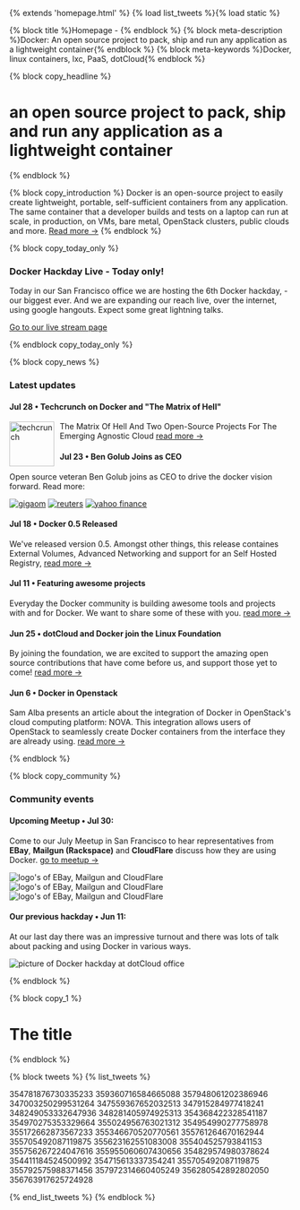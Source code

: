 ﻿{% extends 'homepage.html' %}
{% load list_tweets %}{% load static %}

{% block title %}Homepage - {% endblock %}
{% block meta-description %}Docker: An open source project to pack, ship and run any application as a lightweight container{% endblock %}
{% block meta-keywords %}Docker, linux containers, lxc, PaaS, dotCloud{% endblock %}

{% block copy_headline %}

# an open source project to pack, ship and run any application as a lightweight container #

{% endblock %}


{% block copy_introduction %}
Docker is an open-source project to easily create lightweight, portable, self-sufficient containers from any application.
    The same container that a developer builds and tests on a laptop can run at scale, in production, on VMs, bare metal,
    OpenStack clusters, public clouds and more. <span class="read-more"><a href="{% url 'about' %}" title="About Docker">Read more -></a></span>
{% endblock %}

{% block copy_today_only %}
### Docker Hackday Live - Today only!
Today in our San Francisco office we are hosting the 6th Docker hackday, - our biggest ever. And we are expanding our
    reach live, over the internet, using google hangouts. Expect some great lightning talks.

<a href="{% url 'live' %}" class="btn btn-large btn-primary secondary-action-button" title="TODAY only: Got to our live stream!">Go to our live stream page</a>

{% endblock copy_today_only %}

{% block copy_news %}
### Latest updates

#### Jul 28 • Techcrunch on Docker and "The Matrix of Hell"
[<img width="80px" style="float:left;margin-right:10px;" src="{% static 'img/homepage/techcrunch.png' %}" alt="techcrunch">](http://techcrunch.com/2013/07/28/the-matrix-of-hell-and-two-open-source-projects-for-the-emerging-agnostic-cloud/) The Matrix Of Hell And Two Open-Source Projects For The Emerging Agnostic Cloud 
<span class="read-more"><a href="http://techcrunch.com/2013/07/28/the-matrix-of-hell-and-two-open-source-projects-for-the-emerging-agnostic-cloud/" target="_blank">read more -></a></span>

#### Jul 23 • Ben Golub Joins as CEO
Open source veteran Ben Golub joins as CEO to drive the docker vision forward. Read more:

[<img src="{% static 'img/homepage/gigaom.png' %}" alt="gigaom">](http://gigaom.com/2013/07/23/paas-pioneer-dotcloud-gets-new-ceo-in-industry-vet-ben-golub/)
[<img src="{% static 'img/homepage/reuters.png' %}" alt="reuters">](http://www.reuters.com/article/2013/07/23/ca-dotcloud-idUSnBw235523a+100+BSW20130723)
[<img src="{% static 'img/homepage/yahoo.png' %}" alt="yahoo finance">](http://finance.yahoo.com/news/dotcloud-appoints-ben-golub-chief-133000939.html)

#### Jul 18 • Docker 0.5 Released
We've released version 0.5. Amongst other things, this release containes External Volumes, Advanced Networking and
    support for an Self Hosted Registry,
    <span class="read-more"><a href="http://blog.docker.io/2013/07/docker-0-5-0-external-volumes-advanced-networking-self-hosted-registry/">read more -></a></span>

#### Jul 11 • Featuring awesome projects
Everyday the Docker community is building awesome tools and projects with and for Docker. We want to share some of these with you.
    <span class="read-more"><a href="http://blog.docker.io/2013/07/docker-projects-from-the-docker-community/">read more -></a></span>

#### Jun 25 • dotCloud and Docker join the Linux Foundation
By joining the foundation, we are excited to support the amazing open source contributions that have come before us, and support those yet to come!
    <span class="read-more"><a href="http://blog.docker.io/2013/06/dotcloud-and-docker-join-the-linux-foundation/">read more -></a></span>

#### Jun 6 • Docker in Openstack
Sam Alba presents an article about the integration of Docker in OpenStack's cloud computing platform: NOVA. This integration
    allows users of OpenStack to seamlessly create Docker containers from the interface they are already using.
    <span class="read-more"><a href="http://blog.docker.io/2013/06/openstack-docker-manage-linux-containers-with-nova/">read more -></a></span>

{% endblock %}


{% block copy_community %}
### Community events

#### Upcoming Meetup • Jul 30:
Come to our July Meetup in San Francisco to hear representatives from **EBay**, **Mailgun (Rackspace)** and **CloudFlare**
    discuss how they are using Docker.
    <span class="read-more"><a href="http://www.meetup.com/Docker-meetups/">go to meetup -></a></span>

<img src="{% static 'img/homepage/ebay.png' %}" title="logo's of EBay, Mailgun and CloudFlare">
<img src="{% static 'img/homepage/mailgun.png' %}" title="logo's of EBay, Mailgun and CloudFlare">
<img src="{% static 'img/homepage/cloudflare.png' %}" title="logo's of EBay, Mailgun and CloudFlare">


#### Our previous hackday • Jun 11:
At our last day there was an impressive turnout and there was lots of talk about packing and using Docker in various
    ways.


<img src="{% static 'img/homepage/hackday_june_2013_brighter_400px.png' %}" alt="picture of Docker hackday at dotCloud office">

{% endblock %}


{% block copy_1 %}

# The title #

{% endblock %}


{% block tweets %}
{% list_tweets %}

354781876730335233
359360716584665088
357948061202386946
347003250299531264
347559367652032513
347915284977418241
348249053332647936
348281405974925313
354368422328541187
354970275353329664
355024956763021312
354954990277758978
355172662873567233
355346670520770561
355761264670162944
355705492087119875
355623162551083008
355404525793841153
355756267224047616
355955060607430656
354829574980378624
354411184524500992
354715613337354241
355705492087119875
355792575988371456
357972314660405249
356280542892802050
356763917625724928

{% end_list_tweets %}
{% endblock %}


